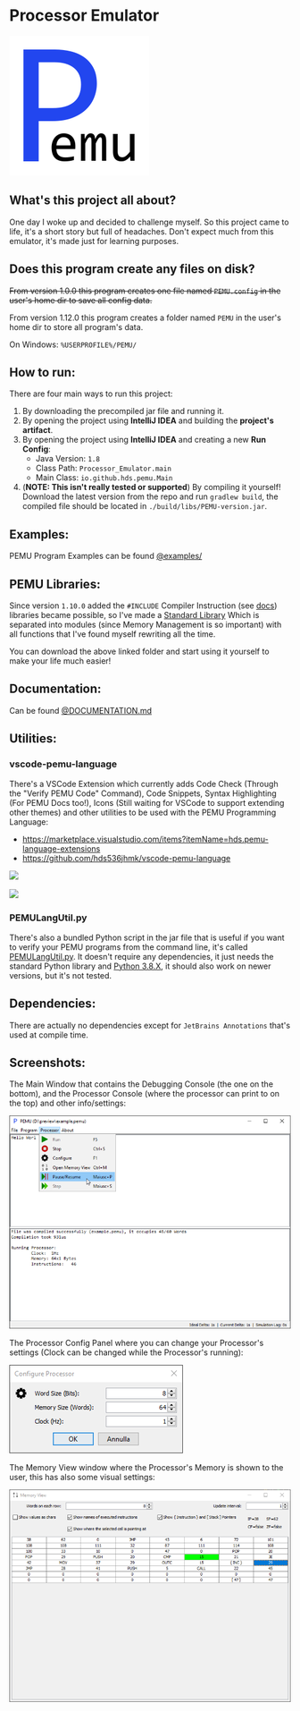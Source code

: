 # Processor Emulator

![](./logo.png)

## What's this project all about?

One day I woke up and decided to challenge myself.
So this project came to life, it's a short story but full of headaches.
Don't expect much from this emulator, it's made just for learning purposes.

## Does this program create any files on disk?

~~From version 1.0.0 this program creates one file named `PEMU.config` in the user's home dir to save all config data.~~

From version 1.12.0 this program creates a folder named `PEMU` in the user's home dir to store all program's data.

On Windows: `%USERPROFILE%/PEMU/`

## How to run:

There are four main ways to run this project:
 1. By downloading the precompiled jar file and running it.
 2. By opening the project using **IntelliJ IDEA** and building the **project's artifact**.
 3. By opening the project using **IntelliJ IDEA** and creating a new **Run Config**:
    - Java Version: `1.8`
    - Class Path: `Processor_Emulator.main`
    - Main Class: `io.github.hds.pemu.Main`
 4. (**NOTE: This isn't really tested or supported**) By compiling it yourself! Download the latest version from the repo
    and run `gradlew build`, the compiled file should be located in `./build/libs/PEMU-version.jar`.

## Examples:

PEMU Program Examples can be found [@examples/](https://github.com/hds536jhmk/ProcessorEmulator/tree/master/examples)

## PEMU Libraries:

Since version `1.10.0` added the `#INCLUDE` Compiler Instruction (see [docs](#documentation)) libraries became possible,
so I've made a [Standard Library](https://github.com/hds536jhmk/ProcessorEmulator/tree/master/stdlib) Which is separated
into modules (since Memory Management is so important) with all functions that I've found myself rewriting all the time.

You can download the above linked folder and start using it yourself to make your life much easier!

## Documentation:

Can be found [@DOCUMENTATION.md](https://github.com/hds536jhmk/ProcessorEmulator/blob/master/DOCUMENTATION.md)

## Utilities:

### vscode-pemu-language

There's a VSCode Extension which currently adds Code Check (Through the "Verify PEMU Code" Command), Code Snippets,
Syntax Highlighting (For PEMU Docs too!), Icons (Still waiting for VSCode to support extending other themes) and other
utilities to be used with the PEMU Programming Language:

 - https://marketplace.visualstudio.com/items?itemName=hds.pemu-language-extensions
 - https://github.com/hds536jhmk/vscode-pemu-language

![](https://raw.githubusercontent.com/hds536jhmk/vscode-pemu-language/master/pemu-language-extension.verify-code.gif)

![](https://raw.githubusercontent.com/hds536jhmk/vscode-pemu-language/master/pemu-language-extension.snippets.gif)

### PEMULangUtil.py

There's also a bundled Python script in the jar file that is useful if you want to verify your PEMU programs from the
command line, it's called [PEMULangUtil.py](https://github.com/hds536jhmk/ProcessorEmulator/blob/master/src/main/resources/PEMULangUtil.py).
It doesn't require any dependencies, it just needs the standard Python library and [Python 3.8.X](https://www.python.org/downloads/),
it should also work on newer versions, but it's not tested.

## Dependencies:

There are actually no dependencies except for `JetBrains Annotations` that's used at compile time.

## Screenshots:

The Main Window that contains the Debugging Console (the one on the bottom), and the Processor Console (where the
processor can print to on the top) and other info/settings:

![](./preview_main_window.png)

The Processor Config Panel where you can change your Processor's settings
(Clock can be changed while the Processor's running):

![](./preview_processor_config.png)

The Memory View window where the Processor's Memory is shown to the user, this has also some visual settings:

![](./preview_memory_view.png)
